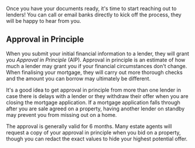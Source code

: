 Once you have your documents ready, it's time to start reaching out to lenders! You can call or email banks directly to kick off the process, they will be happy to hear from you.

 
## Approval in Principle

When you submit your initial financial information to a lender, they will grant you *Approval in Principle* (AIP). Approval in principle is an estimate of how much a lender may grant you if your financial circumstances don't change. When finalising your mortgage, they will carry out more thorough checks and the amount you can borrow may ultimately be different.
 
It's a good idea to get approval in principle from more than one lender in case there is delays with a lender or they withdraw their offer when you are closing the mortgage application. If a mortgage application falls through after you are sale agreed on a property, having another lender on standby may prevent you from missing out on a home.

The approval is generally valid for 6 months. Many estate agents will request a copy of your approval in principle when you bid on a property, though you can redact the exact values to hide your highest potential offer.
